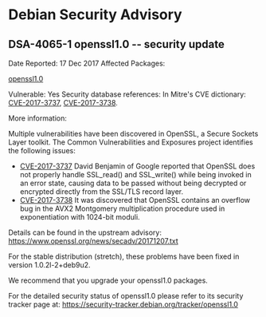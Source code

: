 
Debian Security Advisory
========================


DSA-4065-1 openssl1.0 -- security update
----------------------------------------



Date Reported:
17 Dec 2017
Affected Packages:

[openssl1.0](https://packages.debian.org/src:openssl1.0)

Vulnerable:
Yes
Security database references:
In Mitre's CVE dictionary: [CVE-2017-3737](https://security-tracker.debian.org/tracker/CVE-2017-3737), [CVE-2017-3738](https://security-tracker.debian.org/tracker/CVE-2017-3738).  

More information:

Multiple vulnerabilities have been discovered in OpenSSL, a Secure
Sockets Layer toolkit. The Common Vulnerabilities and Exposures project
identifies the following issues:


* [CVE-2017-3737](https://security-tracker.debian.org/tracker/CVE-2017-3737)
David Benjamin of Google reported that OpenSSL does not properly
 handle SSL\_read() and SSL\_write() while being invoked in an error
 state, causing data to be passed without being decrypted or
 encrypted directly from the SSL/TLS record layer.
* [CVE-2017-3738](https://security-tracker.debian.org/tracker/CVE-2017-3738)
It was discovered that OpenSSL contains an overflow bug in the AVX2
 Montgomery multiplication procedure used in exponentiation with
 1024-bit moduli.


Details can be found in the upstream advisory:
<https://www.openssl.org/news/secadv/20171207.txt>


For the stable distribution (stretch), these problems have been fixed in
version 1.0.2l-2+deb9u2.


We recommend that you upgrade your openssl1.0 packages.


For the detailed security status of openssl1.0 please refer to its
security tracker page at:
<https://security-tracker.debian.org/tracker/openssl1.0>





